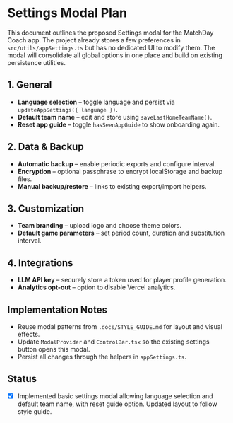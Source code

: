 # Settings Modal Plan

This document outlines the proposed Settings modal for the MatchDay Coach app. The project already stores a few preferences in `src/utils/appSettings.ts` but has no dedicated UI to modify them. The modal will consolidate all global options in one place and build on existing persistence utilities.

## 1. General
- **Language selection** – toggle language and persist via `updateAppSettings({ language })`.
- **Default team name** – edit and store using `saveLastHomeTeamName()`.
- **Reset app guide** – toggle `hasSeenAppGuide` to show onboarding again.

## 2. Data & Backup
- **Automatic backup** – enable periodic exports and configure interval.
- **Encryption** – optional passphrase to encrypt localStorage and backup files.
- **Manual backup/restore** – links to existing export/import helpers.

## 3. Customization
- **Team branding** – upload logo and choose theme colors.
- **Default game parameters** – set period count, duration and substitution interval.

## 4. Integrations
- **LLM API key** – securely store a token used for player profile generation.
- **Analytics opt-out** – option to disable Vercel analytics.

## Implementation Notes
- Reuse modal patterns from `.docs/STYLE_GUIDE.md` for layout and visual effects.
- Update `ModalProvider` and `ControlBar.tsx` so the existing settings button opens this modal.
- Persist all changes through the helpers in `appSettings.ts`.

## Status
- [x] Implemented basic settings modal allowing language selection and default team name, with reset guide option. Updated layout to follow style guide.
